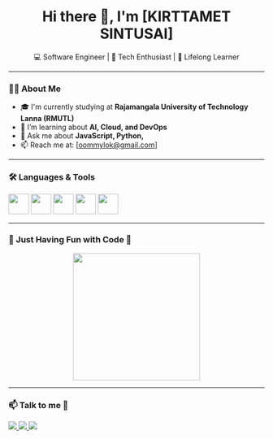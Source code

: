<h1 align="center">Hi there 👋, I'm [KIRTTAMET SINTUSAI]</h1>
<p align="center">
  💻 Software Engineer | 🚀 Tech Enthusiast | 🌱 Lifelong Learner
</p>

---

### 👨‍💻 About Me
- 🎓 I'm currently studying at **Rajamangala University of Technology Lanna (RMUTL)**
- 🌱 I’m learning about **AI, Cloud, and DevOps**
- 💬 Ask me about **JavaScript, Python,**
- 📫 Reach me at: [oommylok@gmail.com]

---

### 🛠️ Languages & Tools
<p align="left">
  <img src="https://cdn.jsdelivr.net/gh/devicons/devicon/icons/javascript/javascript-original.svg" width="40" />
  <img src="https://cdn.jsdelivr.net/gh/devicons/devicon/icons/python/python-original.svg" width="40" />
  <img src="https://cdn.jsdelivr.net/gh/devicons/devicon/icons/react/react-original.svg" width="40" />
  <img src="https://cdn.jsdelivr.net/gh/devicons/devicon/icons/docker/docker-original.svg" width="40" />
  <img src="https://cdn.jsdelivr.net/gh/devicons/devicon/icons/github/github-original.svg" width="40" />
</p>

---

### 🐣 Just Having Fun with Code 🎨  
<p align="center">
  <img src="https://media.giphy.com/media/v1.Y2lkPTc5MGI3NjExZGR3dDlnMmR0ZzhxaGNkdXlwbnUwb3FpMG9taDk4YmZ1aHZncjV5eCZlcD12MV9naWZzX3NlYXJjaCZjdD1n/hp3dmEIo5MQWA/giphy.gif" width="250" />
</p>

---

### 📫 Talk to me 💌  
<p align="left">
  <a href="mailto:your.oommylok@gmail.com">
    <img src="https://img.shields.io/badge/Gmail-ff6f61?style=flat&logo=gmail&logoColor=white" />
  </a>
  <a href="https://instagram.com/kirttamet_" target="_blank">
    <img src="https://img.shields.io/badge/Instagram-E4405F?style=flat&logo=instagram&logoColor=white"/>
  </a>
  <a href="https://www.tiktok.com/kirttamet_" target="_blank">
    <img src="https://img.shields.io/badge/TikTok-000000?style=flat&logo=tiktok&logoColor=white"/>
  </a>
</p>

